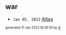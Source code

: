 ## war


* <code>Jan 05, 2022</code> [Allies](2022-01-05T07-33-18-allies.md)

<sup><sub>generated 31 Jan 2023 18:36:35 by <a href='https://github.com/senorprogrammer/til'>til</a></sub></sup>
